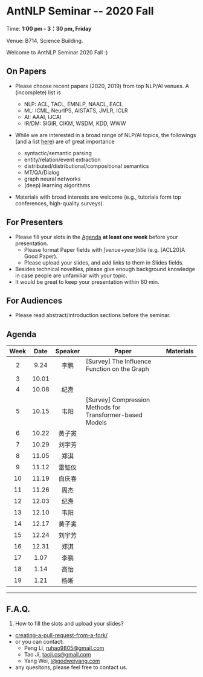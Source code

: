 # AntNLP Seminar -- 2020 Fall

Time: **1:00 pm - 3：30 pm, Friday**

Venue: B714, Science Building.

Welcome to AntNLP Seminar 2020 Fall :)

## On Papers

- Please choose recent papers (2020, 2019) from top NLP/AI venues. A (incomplete) list is
  - NLP: ACL, TACL, EMNLP, NAACL, EACL
  - ML:  ICML, NeurIPS, AISTATS, JMLR, ICLR
  - AI:  AAAI, IJCAI
  - IR/DM: SIGIR, CIKM, WSDM, KDD, WWW

- While we are interested in a broad range of NLP/AI topics, the followings (and a list [here](https://slack-files.com/T22T1UP8Q-FLT6K0WDV-c037db5283)) are of great importance

  - syntactic/semantic parsing
  - entity/relation/event extraction
  - distributed/distributional/compositional semantics
  - MT/QA/Dialog
  - graph neural networks
  - (deep) learning algorithms

- Materials with broad interests are welcome (e.g., tutorials form top conferences, high-quality surveys).

## For Presenters

- Please fill your slots in the [Agenda](#agenda) **at least one week** before your presentation.
  - Please format Paper fields with *[venue+year]title* (e.g. [ACL20]A Good Paper).
  - Please upload your slides, and add links to them in Slides fields.
- Besides technical novelties, please give enough background knowledge in case people are unfamiliar with your topic.
- It would be great to keep your presentation within 60 min.

## For Audiences

- Please read abstract/introduction sections before the seminar.

## Agenda

| Week   | Date | Speaker   | Paper   | Materials |
| :---:  | :---: | :---: | --- | :---: |
| 2      |  9.24 |  李鹏  | [Survey] The Influence Function on the Graph |
| 3      |  10.01 |        |  |
| 4       |  10.08 |   纪焘     |  |
| 5      |  10.15 |    韦阳      |  [Survey] Compression Methods for Transformer-based Models  |
| 6      |  10.22 |    黄子寅   |    |
| 7      |  10.29  |   刘宇芳   |    |
| 8      | 11.05   |   郑淇       |    |
| 9      |  11.12    |   雷钲仪       |    |
| 10      |  11.19    |  白庆春    |    |
| 11      |  11.26    |   周杰    |    |
| 12     |  12.03  |   纪焘    |    |
| 13     |  12.10  |  韦阳    |    |
| 14     |  12.17  |  黄子寅    |    |
| 15     |  12.24  |  刘宇芳   |    |
| 16     |  12.31  |  郑淇    |    |
| 17     |  1.07  |    李鹏  |    |
| 18     |  1.14  |    高怡   |    |
| 19     |  1.21  |    杨晰   |    |


---
## F.A.Q.

1. How to fill the slots and upload your slides?
- [creating-a-pull-request-from-a-fork/](https://help.github.com/articles/creating-a-pull-request-from-a-fork/)
- or you can contact:
  - Peng Li, <ruhao9805@gmail.com>
  - Tao Ji, <taoji.cs@gmail.com>
  - Yang Wei, <i@godweiyang.com>
- any quesitons, please feel free to contact us.
